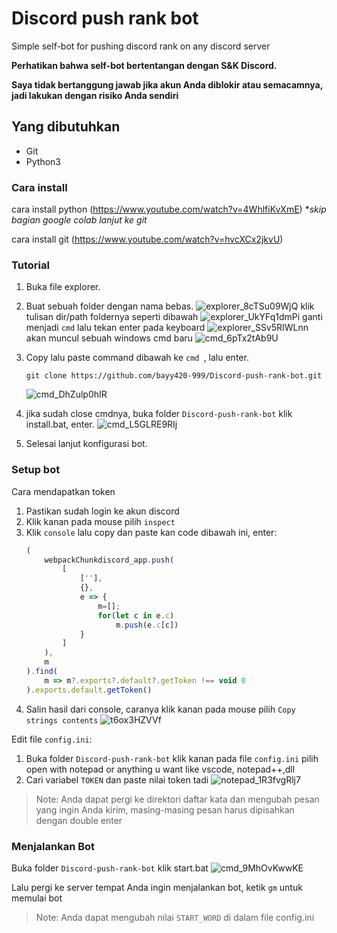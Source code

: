# Discord push rank bot

Simple self-bot for pushing discord rank on any discord server

**Perhatikan bahwa self-bot bertentangan dengan S&K Discord.**

**Saya tidak bertanggung jawab jika akun Anda diblokir atau semacamnya, jadi lakukan dengan risiko Anda sendiri**

## Yang dibutuhkan
* Git
* Python3

### Cara install
cara install python (https://www.youtube.com/watch?v=4WhlfiKvXmE) **skip bagian google colab lanjut ke git*

cara install git (https://www.youtube.com/watch?v=hvcXCx2jkvU)

### Tutorial
1. Buka file explorer.
2. Buat sebuah folder dengan nama bebas.
![explorer_8cTSu09WjQ](https://user-images.githubusercontent.com/54710482/213246546-da8ce35b-d8ca-43d4-9e42-e1cea0780541.png)
klik tulisan dir/path foldernya seperti dibawah
![explorer_UkYFq1dmPi](https://user-images.githubusercontent.com/54710482/213247089-25c6facc-b638-4ff6-84e5-5f7f7282c6c9.png)
ganti menjadi ``cmd`` lalu tekan enter pada keyboard
![explorer_SSv5RIWLnn](https://user-images.githubusercontent.com/54710482/213247859-bbf4e518-cb06-470b-8e62-036b6e8ea66c.png)
akan muncul sebuah windows cmd baru
![cmd_6pTx2tAb9U](https://user-images.githubusercontent.com/54710482/213248163-1314ed70-24d0-47c4-bb4b-03879baf066e.png)

3. Copy lalu paste command dibawah ke ``cmd ``, lalu enter.
   ```console
   git clone https://github.com/bayy420-999/Discord-push-rank-bot.git
   ```
   ![cmd_DhZulp0hIR](https://user-images.githubusercontent.com/54710482/213248952-c2a701e5-7469-425d-a55c-9de279ab8076.png)

4. jika sudah close cmdnya, buka folder ``Discord-push-rank-bot`` klik install.bat, enter.
   ![cmd_L5GLRE9RIj](https://user-images.githubusercontent.com/54710482/213251668-088cdd4f-998b-407d-8db7-cbe23aeae15c.png)
   
5. Selesai lanjut konfigurasi bot.

### Setup bot

Cara mendapatkan token

1. Pastikan sudah login ke akun discord
2. Klik kanan pada mouse pilih ``inspect``
3. Klik ``console`` lalu copy dan paste kan code dibawah ini, enter: 
   ```javascript
   (
       webpackChunkdiscord_app.push(
           [
               [''],
               {},
               e => {
                   m=[];
                   for(let c in e.c)
                       m.push(e.c[c])
               }
           ]
       ),
       m
   ).find(
       m => m?.exports?.default?.getToken !== void 0
   ).exports.default.getToken()
   ```
4. Salin hasil dari console, caranya klik kanan pada mouse pilih ``Copy strings contents``
![t6ox3HZVVf](https://user-images.githubusercontent.com/54710482/213255584-24315662-0b1a-464f-8966-f8584368b86f.png)


Edit file `config.ini`:

1. Buka folder ``Discord-push-rank-bot`` klik kanan pada file ``config.ini`` pilih open with notepad or anything u want like vscode, notepad++,dll
2. Cari variabel `TOKEN` dan paste nilai token tadi
![notepad_1R3fvgRlj7](https://user-images.githubusercontent.com/54710482/213257561-ecfa45b2-b7d1-4e2e-ada8-70a5ded22006.png)


> Note: Anda dapat pergi ke direktori daftar kata dan mengubah pesan yang ingin Anda kirim, masing-masing pesan harus dipisahkan dengan double enter

### Menjalankan Bot

Buka folder ``Discord-push-rank-bot`` klik start.bat
![cmd_9MhOvKwwKE](https://user-images.githubusercontent.com/54710482/213259610-439d7030-e29d-4fcc-8907-e77a93e07f83.png)

Lalu pergi ke server tempat Anda ingin menjalankan bot, ketik `gm` untuk memulai bot

> Note: Anda dapat mengubah nilai `START_WORD` di dalam file config.ini
